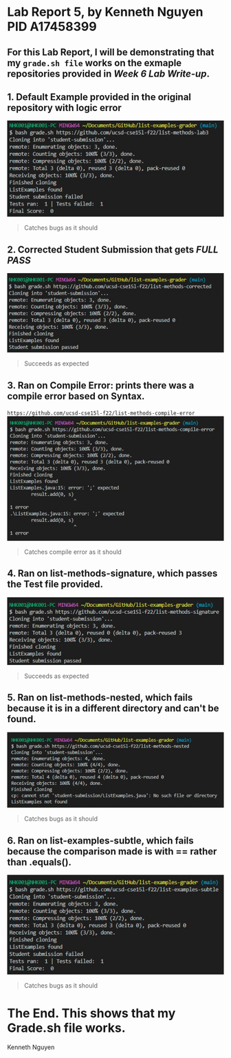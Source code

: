# Lab Report 5, by Kenneth Nguyen PID A17458399
## **For this Lab Report, I will be demonstrating that my `grade.sh file` works on the exmaple repositories provided in *Week 6 Lab Write-up*.**

## 1. Default Example provided in the original repository with logic error
![alt text](L1.jpg)
> Catches bugs as it should


## 2. Corrected Student Submission that gets *FULL PASS*
![alt text](L2.jpg)
> Succeeds as expected


## 3. Ran on Compile Error: prints there was a compile error based on Syntax.
`https://github.com/ucsd-cse15l-f22/list-methods-compile-error`
![alt text](L3.jpg)
> Catches compile error as it should


## 4. Ran on list-methods-signature, which passes the Test file provided.
![alt text](L4.jpg)
> Succeeds as expected


## 5. Ran on list-methods-nested, which fails because it is in a different directory and can't be found.
![alt text](L5.jpg)
> Catches bugs as it should


## 6. Ran on list-examples-subtle, which fails because the comparison made is with == rather than .equals().
![alt text](L6.jpg)
> Catches bugs as it should


# The End. This shows that my Grade.sh file works.
Kenneth Nguyen

